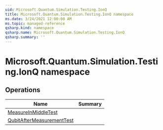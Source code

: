 ```yaml
---
uid: Microsoft.Quantum.Simulation.Testing.IonQ
title: Microsoft.Quantum.Simulation.Testing.IonQ namespace
ms.date: 3/24/2021 12:00:00 AM
ms.topic: managed-reference
qsharp.kind: namespace
qsharp.name: Microsoft.Quantum.Simulation.Testing.IonQ
qsharp.summary: ''
---
```


# Microsoft.Quantum.Simulation.Testing.IonQ namespace




<!-- summaries -->

## Operations

| Name | Summary |
|------|---------|
|[MeasureInMiddleTest](xref:Microsoft.Quantum.Simulation.Testing.IonQ.MeasureInMiddleTest) |
|[QubitAfterMeasurementTest](xref:Microsoft.Quantum.Simulation.Testing.IonQ.QubitAfterMeasurementTest) |


<!-- /summaries -->
